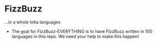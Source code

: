 # FizzBuzz

...in a whole lotta languages


- The goal for FizzBuzz-EVERYTHING is to have FIzzBuzz written in 100 languages in this repo. We need your help to make this happen!
